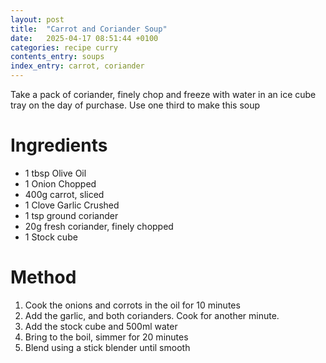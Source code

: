 ```yaml
---
layout: post
title:  "Carrot and Coriander Soup"
date:   2025-04-17 08:51:44 +0100
categories: recipe curry
contents_entry: soups
index_entry: carrot, coriander
---
```


Take a pack of coriander, finely chop and freeze with water in an ice cube tray on the 
day of purchase. Use one third to make this soup

# Ingredients

- 1 tbsp Olive Oil
- 1 Onion Chopped
- 400g carrot, sliced
- 1 Clove Garlic Crushed
- 1 tsp ground coriander
- 20g fresh coriander, finely chopped
- 1 Stock cube

# Method

1. Cook the onions and corrots in the oil for 10 minutes 
1. Add the garlic, and both corianders. Cook for another minute.
1. Add the stock cube and 500ml water
1. Bring to the boil, simmer for 20 minutes
1. Blend using a stick blender until smooth

